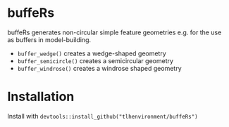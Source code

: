 # buffeRs
buffeRs generates non-circular simple feature geometries e.g. for the use as buffers in model-building.

- `buffer_wedge()` creates a wedge-shaped geometry
- `buffer_semicircle()` creates a semicircular geometry
- `buffer_windrose()` creates a windrose shaped geometry

# Installation
Install with `devtools::install_github("tlhenvironment/buffeRs")`
